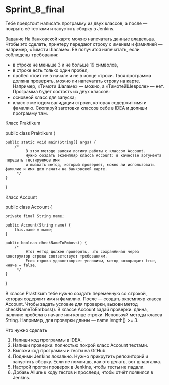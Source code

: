 # Sprint_8_final

Тебе предстоит написать программу из двух классов, а после — покрыть её тестами и запустить сборку в Jenkins.

Задание
На банковской карте можно напечатать данные владельца. Чтобы это сделать, принтеру передают строку с именем и фамилией — например, «Тимоти Шаламе». Её получится напечатать, если соблюдены требования:
- в строке не меньше 3 и не больше 19 символов,
- в строке есть только один пробел,
- пробел стоит не в начале и не в конце строки.
Твоя программа должна проверять, можно ли напечатать строку на карте. Например, «Тимоти Шаламе» — можно, а «ТимотейШевроле» — нет.
Программа будет состоять из двух классов:
- основной класс для запуска;
- класс с методом валидации строки, которая содержит имя и фамилию.
Скопируй заготовки классов себе в IDEA и допиши программу там.

Класс Praktikum

public class Praktikum {

    public static void main(String[] args) {
        /*
             В этом методе заложи логику работы с классом Account.
             Нужно создать экземпляр класса Account: в качестве аргумента передать тестируемое имя 
             и вызвать метод, который проверяет, можно ли использовать фамилию и имя для печати на банковской карте.
         */
    }

}

Класс Account

public class Account {

    private final String name;

    public Account(String name) {
        this.name = name;
    }

    public boolean checkNameToEmboss() {
        /*
             Этот метод должен проверять, что сохранённая через конструктор строка соответствует требованиям.
             Если строка удовлетворяет условиям, метод возвращает true, иначе — false.
         */
    }

}


В классе Praktikum тебе нужно создать переменную со строкой, которая содержит имя и фамилию. После — создать экземпляр класса Account.
Чтобы задать условие для проверки, вызови метод checkNameToEmboss().
В классе Account задай проверки: длина, наличие пробела в начале или конце строки. Используй методы класса String. Например, для проверки длины — name.length() >= 3.


Что нужно сделать
1. Напиши код программы в IDEA.
2. Напиши проверки: полностью покрой класс Account тестами.
3. Выложи код программы и тесты на GitHub.
4. Подними Jenkins локально. Нужно прикрутить репозиторий и запустить сборку. Если не помнишь, как это делать, вот шпаргалка.
5. Настрой прогон проверок в Jenkins, чтобы тесты не падали.
6. Добавь Allure к коду тестов и проследи, чтобы отчёт появился в Jenkins.


